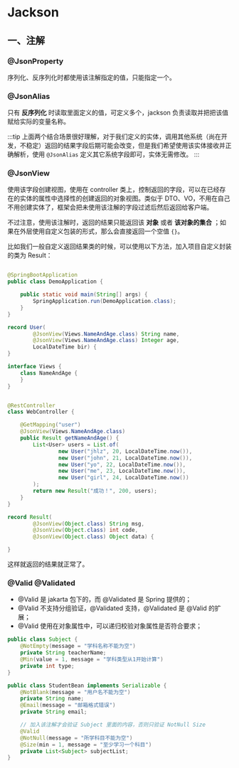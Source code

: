 # Jackson

## 一、注解

### @JsonProperty

序列化、反序列化时都使用该注解指定的值，只能指定一个。

### @JsonAlias

只有 **反序列化** 时读取里面定义的值，可定义多个，jackson 负责读取并把把该值赋给实际的变量名称。

:::tip
上面两个结合场景很好理解，对于我们定义的实体，调用其他系统（尚在开发，不稳定）返回的结果字段后期可能会改变，但是我们希望使用该实体接收并正确解析，使用 `@JsonAlias`
定义其它系统字段即可，实体无需修改。
:::

### @JsonView

使用该字段创建视图，使用在 controller 类上，控制返回的字段，可以在已经存在的实体的属性中选择性的创建返回的对象视图。类似于
DTO、VO，不用在自己不用创建实体了，框架会把未使用该注解的字段过滤后然后返回给客户端。

不过注意，使用该注解时，返回的结果只能返回该 **对象** 或者 **该对象的集合**
；如果在外层使用自定义包装的形式，那么会直接返回一个空值 `{}`。

比如我们一般自定义返回结果类的时候，可以使用以下方法，加入项目自定义封装的类为 Result：

```java

@SpringBootApplication
public class DemoApplication {

    public static void main(String[] args) {
        SpringApplication.run(DemoApplication.class);
    }
}

record User(
        @JsonView(Views.NameAndAge.class) String name,
        @JsonView(Views.NameAndAge.class) Integer age,
        LocalDateTime bir) {
}

interface Views {
    class NameAndAge {
    }
}


@RestController
class WebController {

    @GetMapping("user")
    @JsonView(Views.NameAndAge.class)
    public Result getNameAndAge() {
        List<User> users = List.of(
                new User("jhlz", 20, LocalDateTime.now()),
                new User("john", 21, LocalDateTime.now()),
                new User("yo", 22, LocalDateTime.now()),
                new User("me", 23, LocalDateTime.now()),
                new User("girl", 24, LocalDateTime.now())
        );
        return new Result("成功！", 200, users);
    }
}

record Result(
        @JsonView(Object.class) String msg,
        @JsonView(Object.class) int code,
        @JsonView(Object.class) Object data) {

}

```

这样就返回的结果就正常了。

### @Valid @Validated

- @Valid 是 jakarta 包下的，而 @Validated 是 Spring 提供的；
- @Valid 不支持分组验证，@Validated 支持，@Validated 是 @Valid 的扩展；
- @Valid 使用在对象属性中，可以递归校验对象属性是否符合要求；

```java
public class Subject {
    @NotEmpty(message = "学科名称不能为空")
    private String teacherName;
    @Min(value = 1, message = "学科类型从1开始计算")
    private int type;
}

public class StudentBean implements Serializable {
    @NotBlank(message = "用户名不能为空")
    private String name;
    @Email(message = "邮箱格式错误")
    private String email;

    // 加入该注解才会验证 Subject 里面的内容，否则只验证 NotNull Size
    @Valid
    @NotNull(message = "所学科目不能为空")
    @Size(min = 1, message = "至少学习一个科目")
    private List<Subject> subjectList;
}
```

